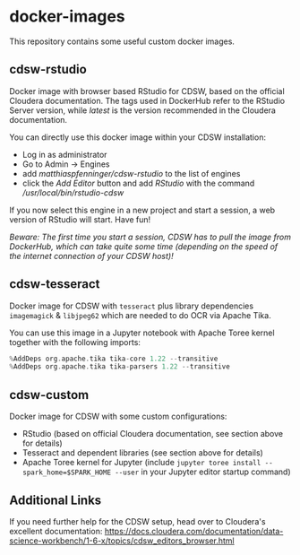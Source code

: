 # docker-images

This repository contains some useful custom docker images.

## cdsw-rstudio

Docker image with browser based RStudio for CDSW, based on the official Cloudera documentation.
The tags used in DockerHub refer to the RStudio Server version, while _latest_ is the version recommended in the Cloudera documentation.

You can directly use this docker image within your CDSW installation:
- Log in as administrator
- Go to Admin -> Engines
- add _matthiaspfenninger/cdsw-rstudio_ to the list of engines
- click the _Add Editor_ button and add _RStudio_ with the command _/usr/local/bin/rstudio-cdsw_

If you now select this engine in a new project and start a session, a web version of RStudio will start. Have fun!

_Beware: The first time you start a session, CDSW has to pull the image from DockerHub, which can take quite some time (depending on the speed of the internet connection of your CDSW host)!_

## cdsw-tesseract

Docker image for CDSW with `tesseract` plus library dependencies `imagemagick` & `libjpeg62` which are needed to do OCR via Apache Tika.

You can use this image in a Jupyter notebook with Apache Toree kernel together with the following imports:
```scala
%AddDeps org.apache.tika tika-core 1.22 --transitive
%AddDeps org.apache.tika tika-parsers 1.22 --transitive
```

## cdsw-custom

Docker image for CDSW with some custom configurations:
- RStudio (based on official Cloudera documentation, see section above for details)
- Tesseract and dependent libraries (see section above for details)
- Apache Toree kernel for Jupyter (include `jupyter toree install --spark_home=$SPARK_HOME --user` in your Jupyter editor startup command)


## Additional Links

If you need further help for the CDSW setup, head over to Cloudera's excellent documentation: https://docs.cloudera.com/documentation/data-science-workbench/1-6-x/topics/cdsw_editors_browser.html